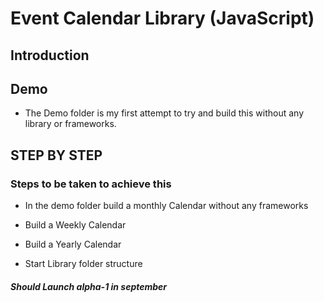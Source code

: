 # Event Calendar Library (JavaScript)

## Introduction



## Demo

 - The Demo folder is my first attempt to try and build this without any library or frameworks.


##  STEP BY STEP 
### Steps to be taken to achieve this

- In the demo folder build a monthly Calendar without any frameworks
- Build a Weekly Calendar
- Build a Yearly Calendar

- Start Library folder structure



##### Should Launch alpha-1 in september



